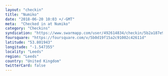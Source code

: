 ```yaml
---
layout: "checkin"
title: "Numiko"
date: "2018-06-20 10:03 +/-GMT"
meta:  "Checked in at Numiko"
category: "Checkins"
syndication: "https://www.swarmapp.com/user/492614834/checkin/5b2a187e9e0d54002cffc694"
foursquare: "https://foursquare.com/v/5b0d19f15a2c91002c42611d"
latitude: "53.801943"
longitude: "-1.547355"
locality: "Leeds"
region: "Leeds"
country: "United Kingdom"
twitterCard: false
---
```



